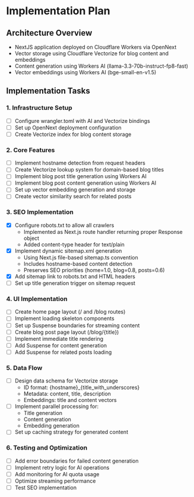 # Implementation Plan

## Architecture Overview
- NextJS application deployed on Cloudflare Workers via OpenNext
- Vector storage using Cloudflare Vectorize for blog content and embeddings
- Content generation using Workers AI (llama-3.3-70b-instruct-fp8-fast)
- Vector embeddings using Workers AI (bge-small-en-v1.5)

## Implementation Tasks

### 1. Infrastructure Setup
- [ ] Configure wrangler.toml with AI and Vectorize bindings
- [ ] Set up OpenNext deployment configuration
- [ ] Create Vectorize index for blog content storage

### 2. Core Features
- [ ] Implement hostname detection from request headers
- [ ] Create Vectorize lookup system for domain-based blog titles
- [ ] Implement blog post title generation using Workers AI
- [ ] Implement blog post content generation using Workers AI
- [ ] Set up vector embedding generation and storage
- [ ] Create vector similarity search for related posts

### 3. SEO Implementation
- [x] Configure robots.txt to allow all crawlers
  - Implemented as Next.js route handler returning proper Response object
  - Added content-type header for text/plain
- [x] Implement dynamic sitemap.xml generation
  - Using Next.js file-based sitemap.ts convention
  - Includes hostname-based content detection
  - Preserves SEO priorities (home=1.0, blog=0.8, posts=0.6)
- [x] Add sitemap link to robots.txt and HTML headers
- [ ] Set up title generation trigger on sitemap request

### 4. UI Implementation
- [ ] Create home page layout (/ and /blog routes)
- [ ] Implement loading skeleton components
- [ ] Set up Suspense boundaries for streaming content
- [ ] Create blog post page layout (/blog/{title})
- [ ] Implement immediate title rendering
- [ ] Add Suspense for content generation
- [ ] Add Suspense for related posts loading

### 5. Data Flow
- [ ] Design data schema for Vectorize storage
  - ID format: {hostname}_{title_with_underscores}
  - Metadata: content, title, description
  - Embeddings: title and content vectors
- [ ] Implement parallel processing for:
  - Title generation
  - Content generation
  - Embedding generation
- [ ] Set up caching strategy for generated content

### 6. Testing and Optimization
- [ ] Add error boundaries for failed content generation
- [ ] Implement retry logic for AI operations
- [ ] Add monitoring for AI quota usage
- [ ] Optimize streaming performance
- [ ] Test SEO implementation
